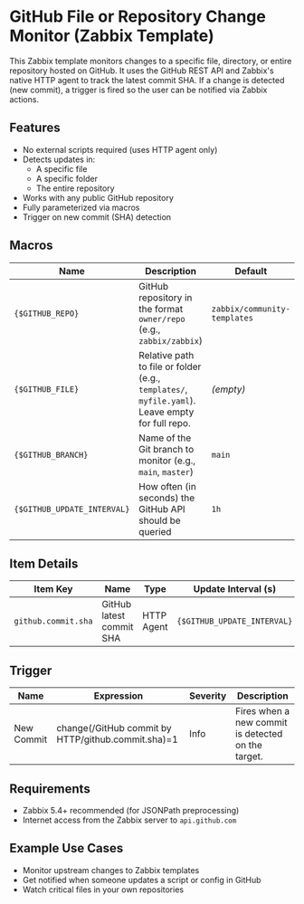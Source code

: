 # GitHub File or Repository Change Monitor (Zabbix Template)

This Zabbix template monitors changes to a specific file, directory, or entire repository hosted on GitHub.
It uses the GitHub REST API and Zabbix's native HTTP agent to track the latest commit SHA.
If a change is detected (new commit), a trigger is fired so the user can be notified via Zabbix actions.

## Features

- No external scripts required (uses HTTP agent only)
- Detects updates in:
  - A specific file
  - A specific folder
  - The entire repository
- Works with any public GitHub repository
- Fully parameterized via macros
- Trigger on new commit (SHA) detection

## Macros

| Name                      | Description                                                                                         | Default   |
|---------------------------|-----------------------------------------------------------------------------------------------------|-----------|
| `{$GITHUB_REPO}`          | GitHub repository in the format `owner/repo` (e.g., `zabbix/zabbix`)                                | `zabbix/community-templates`          |
| `{$GITHUB_FILE}`          | Relative path to file or folder (e.g., `templates/`, `myfile.yaml`). Leave empty for full repo.     | *(empty)* |
| `{$GITHUB_BRANCH}`        | Name of the Git branch to monitor (e.g., `main`, `master`)                                          | `main`    |
| `{$GITHUB_UPDATE_INTERVAL}` | How often (in seconds) the GitHub API should be queried                                            | `1h`    |


## Item Details


| Item Key            | Name                     | Type       | Update Interval (s)         | Preprocessing                                    |
| ------------------- | ------------------------ | ---------- | --------------------------- | ------------------------------------------------ |
| `github.commit.sha` | GitHub latest commit SHA | HTTP Agent | `{$GITHUB_UPDATE_INTERVAL}` | JSONPath: `$.body[0].sha` |

## Trigger

| Name                         | Expression                                   | Severity | Description                                        |
| ---------------------------- | -------------------------------------------- | -------- | -------------------------------------------------- |
| New Commit | change(/GitHub commit by HTTP/github.commit.sha)=1 | Info     | Fires when a new commit is detected on the target. |


## Requirements

- Zabbix 5.4+ recommended (for JSONPath preprocessing)
- Internet access from the Zabbix server to `api.github.com`

## Example Use Cases

- Monitor upstream changes to Zabbix templates
- Get notified when someone updates a script or config in GitHub
- Watch critical files in your own repositories
